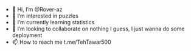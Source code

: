 - 👋 Hi, I’m @Rover-az
- 👀 I’m interested in puzzles
- 🌱 I’m currently learning statistics
- 💞️ I’m looking to collaborate on nothing I guess, I just wanna do some deployment
- 📫 How to reach me t.me/TehTawar500

<!---
Rover-az/Rover-az is a ✨ special ✨ repository because its `README.md` (this file) appears on your GitHub profile.
You can click the Preview link to take a look at your changes.
--->
